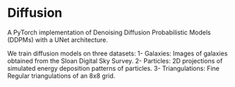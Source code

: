 # Diffusion
A PyTorch implementation of Denoising Diffusion Probabilistic Models (DDPMs) with a UNet architecture.

We train diffusion models on three datasets:
1- Galaxies: Images of galaxies obtained from the Sloan Digital Sky Survey.
2- Particles: 2D projections of simulated energy deposition patterns of particles.
3- Triangulations: Fine Regular triangulations of an 8x8 grid.
